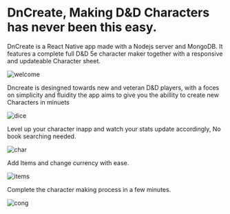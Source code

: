 # DnCreate, Making D&D Characters has never been this easy.

DnCreate is a React Native app made with a Nodejs server and MongoDB.
It features a complete full D&D 5e character maker together with a responsive and updateable Character sheet.

![welcome](https://user-images.githubusercontent.com/51079923/94253461-06730080-ff2e-11ea-9a13-0d6840655014.jpg)

Dncreate is desingned towards new and veteran D&D players, with a foces on simplicity and fluidity the app aims to give you the abillity to create new
Characters in minuets 


![dice](https://user-images.githubusercontent.com/51079923/94675504-84664b80-0322-11eb-8807-e7369942fbaf.jpg)


Level up your character inapp and watch your stats update accordingly, No book searching needed.

![char](https://user-images.githubusercontent.com/51079923/94675488-7ca6a700-0322-11eb-942a-283184bd4033.jpg)


Add Items and change currency with ease.

![items](https://user-images.githubusercontent.com/51079923/94675527-8a5c2c80-0322-11eb-9fd4-21ba8f1b0fa2.jpg)


Complete the character making process in a few minutes.

![cong](https://user-images.githubusercontent.com/51079923/94271510-69729080-ff4a-11ea-9d4c-9c43a17e526d.jpg)
